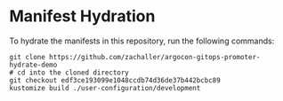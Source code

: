 # Manifest Hydration

To hydrate the manifests in this repository, run the following commands:

```shell
git clone https://github.com/zachaller/argocon-gitops-promoter-hydrate-demo
# cd into the cloned directory
git checkout edf3ce193099e1048ccdb74d36de37b442bcbc89
kustomize build ./user-configuration/development
```
